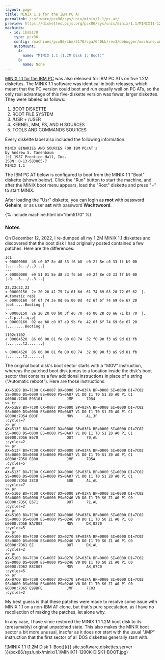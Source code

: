 ```yaml
---
layout: page
title: MINIX 1.1 for the IBM PC AT
permalink: /software/pcx86/sys/unix/minix/1.1/pc-at/
preview: https://diskettes.pcjs.org/pcx86/sys/unix/minix/1.1/MINIX11-1200K-DISK1-BOOT.jpg
machines:
  - id: ibm5170
    type: pcx86
    config: /machines/pcx86/ibm/5170/cga/640kb/rev3/debugger/machine.xml
    autoMount:
      A:
        name: "MINIX 1.1 (1.2M Disk 1: Boot)"
      B:
        name: None
---
```


[MINIX 1.1 for the IBM PC](../) was also released for IBM PC ATs on five 1.2M diskettes.  The MINIX 1.1 software was
identical in both releases, which meant that the PC version could boot and run equally well on PC ATs, so the only real
advantage of this five-diskette version was fewer, larger diskettes.  They were labeled as follows:

 1. BOOT DISKETTE
 2. ROOT FILE SYSTEM
 3. /USR + /USER
 4. KERNEL, MM, FS, AND H SOURCES
 5. TOOLS AND COMMANDS SOURCES

Every diskette label also included the following information:

	MINIX BINARIES AND SOURCES FOR IBM PC/AT's
	by Andrew S. Tanenbaum
	(c) 1987 Prentice-Hall, Inc.
	ISBN: 0-13-583865-7
	MINIX 1.1

The IBM PC AT below is configured to boot from the MINIX 1.1 "Boot" diskette (shown below).  Click the "Run" button
to start the machine, and after the MINIX boot menu appears, load the "Root" diskette and press "=" to start MINIX.

After loading the "Usr" diskette, you can login as **root** with password **Geheim**, or as user **ast** with password
**Wachtwoord**.

{% include machine.html id="ibm5170" %}

### Notes

On December 12, 2022, I re-dumped all my 1.2M MINIX 1.1 diskettes and discovered that the boot disk I had originally
posted contained a few patches.  Here are the differences:

    1c1
    < 00000000  b8 c0 07 8e d8 33 f6 b8  e0 2f 8e c0 33 ff b9 00  |.....3.../..3...|
    ---
    > 00000000  e9 51 01 8e d8 33 f6 b8  e0 2f 8e c0 33 ff b9 00  |.Q...3.../..3...|

    22,23c22,23
    < 00000150  2e 20 20 41 75 74 6f 6d  61 74 69 63 20 72 65 62  |.  Automatic reb|
    < 00000160  6f 6f 74 2e 0d 0a 00 0d  42 6f 6f 74 69 6e 67 20  |oot.....Booting |
    ---
    > 00000150  2e 20 20 00 b0 3f e6 70  eb 00 28 c0 e6 71 ba 70  |.  ..?.p..(..q.p|
    > 00000160  02 ee b8 c0 07 e9 9b fe  42 6f 6f 74 69 6e 67 20  |........Booting |

    1102c1102
    < 00004520  86 06 00 81 fe 00 00 74  32 f0 90 f3 a5 9d 81 fb  |.......t2.......|
    ---
    > 00004520  86 06 00 81 fe 00 00 74  32 90 90 f3 a5 9d 81 fb  |.......t2.......|

The original boot disk's boot sector starts with a "MOV" instruction, whereas the patched boot disk jumps
to a location inside the disk's boot sector that contains a few additional instructions in place of a string
("Automatic reboot").  Here are those instructions:

    AX=51E9 BX=7C00 CX=0007 DX=0000 SP=03FA BP=0000 SI=0000 DI=7C02 
    SS=0000 DS=0000 ES=0000 PS=0A87 V1 D0 I1 T0 S1 Z0 A0 P1 C1 
    &0000:7C00 E95101           JMP      7D54
    >> tr
    AX=51E9 BX=7C00 CX=0007 DX=0000 SP=03FA BP=0000 SI=0000 DI=7C02 
    SS=0000 DS=0000 ES=0000 PS=0A87 V1 D0 I1 T0 S1 Z0 A0 P1 C1 
    &0000:7D54 B03F             MOV      AL,3F                    ;cycles=7
    >> pr
    AX=513F BX=7C00 CX=0007 DX=0000 SP=03FA BP=0000 SI=0000 DI=7C02 
    SS=0000 DS=0000 ES=0000 PS=0A87 V1 D0 I1 T0 S1 Z0 A0 P1 C1 
    &0000:7D56 E670             OUT      70,AL                    ;cycles=2
    >> pr
    AX=513F BX=7C00 CX=0007 DX=0000 SP=03FA BP=0000 SI=0000 DI=7C02 
    SS=0000 DS=0000 ES=0000 PS=0A87 V1 D0 I1 T0 S1 Z0 A0 P1 C1 
    &0000:7D58 EB00             JMP      7D5A                     ;cycles=5
    >> pr
    AX=513F BX=7C00 CX=0007 DX=0000 SP=03FA BP=0000 SI=0000 DI=7C02 
    SS=0000 DS=0000 ES=0000 PS=0A87 V1 D0 I1 T0 S1 Z0 A0 P1 C1 
    &0000:7D5A 28C0             SUB      AL,AL                    ;cycles=7
    >> pr
    AX=5100 BX=7C00 CX=0007 DX=0000 SP=03FA BP=0000 SI=0000 DI=7C02 
    SS=0000 DS=0000 ES=0000 PS=0246 V0 D0 I1 T0 S0 Z1 A0 P1 C0 
    &0000:7D5C E671             OUT      71,AL                    ;cycles=2
    >> pr
    AX=5100 BX=7C00 CX=0007 DX=0000 SP=03FA BP=0000 SI=0000 DI=7C02 
    SS=0000 DS=0000 ES=0000 PS=0246 V0 D0 I1 T0 S0 Z1 A0 P1 C0 
    &0000:7D5E BA7002           MOV      DX,0270                  ;cycles=5
    >> pr
    AX=5100 BX=7C00 CX=0007 DX=0270 SP=03FA BP=0000 SI=0000 DI=7C02 
    SS=0000 DS=0000 ES=0000 PS=0246 V0 D0 I1 T0 S0 Z1 A0 P1 C0 
    &0000:7D61 EE               OUT      DX,AL                    ;cycles=2
    >> pr
    AX=5100 BX=7C00 CX=0007 DX=0270 SP=03FA BP=0000 SI=0000 DI=7C02 
    SS=0000 DS=0000 ES=0000 PS=0246 V0 D0 I1 T0 S0 Z1 A0 P1 C0 
    &0000:7D62 B8C007           MOV      AX,07C0                  ;cycles=5
    >> pr
    AX=07C0 BX=7C00 CX=0007 DX=0270 SP=03FA BP=0000 SI=0000 DI=7C02 
    SS=0000 DS=0000 ES=0000 PS=0246 V0 D0 I1 T0 S0 Z1 A0 P1 C0 
    &0000:7D65 E99BFE           JMP      7C03                     ;cycles=2

My best guess is that these patches were made to resolve some issue with MINIX 1.1 on a non-IBM AT clone, but that's
pure speculation, as I have no recollection of making the patches, let alone why.

In any case, I have since restored the MINIX 1.1 1.2M boot disk to its (presumably) original unpatched state.
This also makes the MINIX boot sector a bit more unusual, insofar as it does *not* start with the usual "JMP" instruction
that the first sector of all DOS diskettes generally start with.

![MINIX 1.1 (1.2M Disk 1: Boot)]({{ site.software.diskettes.server }}/pcx86/sys/unix/minix/1.1/MINIX11-1200K-DISK1-BOOT.jpg)
